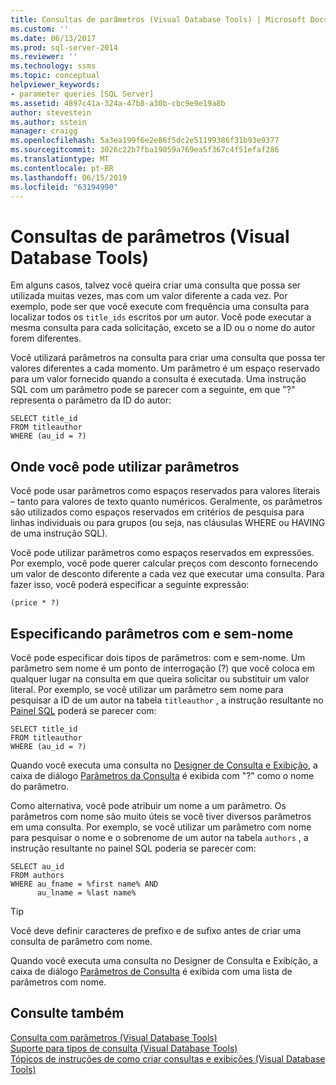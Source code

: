 ```yaml
---
title: Consultas de parâmetros (Visual Database Tools) | Microsoft Docs
ms.custom: ''
ms.date: 06/13/2017
ms.prod: sql-server-2014
ms.reviewer: ''
ms.technology: ssms
ms.topic: conceptual
helpviewer_keywords:
- parameter queries [SQL Server]
ms.assetid: 4897c41a-324a-47b8-a30b-cbc9e9e19a8b
author: stevestein
ms.author: sstein
manager: craigg
ms.openlocfilehash: 5a3ea199f6e2e86f5dc2e51199386f31b93e9377
ms.sourcegitcommit: 3026c22b7fba19059a769ea5f367c4f51efaf286
ms.translationtype: MT
ms.contentlocale: pt-BR
ms.lasthandoff: 06/15/2019
ms.locfileid: "63194990"
---
```

# <a name="parameter-queries-visual-database-tools"></a>Consultas de parâmetros (Visual Database Tools)
  Em alguns casos, talvez você queira criar uma consulta que possa ser utilizada muitas vezes, mas com um valor diferente a cada vez. Por exemplo, pode ser que você execute com frequência uma consulta para localizar todos os `title_ids` escritos por um autor. Você pode executar a mesma consulta para cada solicitação, exceto se a ID ou o nome do autor forem diferentes.  
  
 Você utilizará parâmetros na consulta para criar uma consulta que possa ter valores diferentes a cada momento. Um parâmetro é um espaço reservado para um valor fornecido quando a consulta é executada. Uma instrução SQL com um parâmetro pode se parecer com a seguinte, em que "?" representa o parâmetro da ID do autor:  
  
```  
SELECT title_id  
FROM titleauthor  
WHERE (au_id = ?)  
```  
  
## <a name="where-you-can-use-parameters"></a>Onde você pode utilizar parâmetros  
 Você pode usar parâmetros como espaços reservados para valores literais – tanto para valores de texto quanto numéricos. Geralmente, os parâmetros são utilizados como espaços reservados em critérios de pesquisa para linhas individuais ou para grupos (ou seja, nas cláusulas WHERE ou HAVING de uma instrução SQL).  
  
 Você pode utilizar parâmetros como espaços reservados em expressões. Por exemplo, você pode querer calcular preços com desconto fornecendo um valor de desconto diferente a cada vez que executar uma consulta. Para fazer isso, você poderá especificar a seguinte expressão:  
  
```  
(price * ?)  
```  
  
## <a name="specifying-unnamed-and-named-parameters"></a>Especificando parâmetros com e sem-nome  
 Você pode especificar dois tipos de parâmetros: com e sem-nome. Um parâmetro sem nome é um ponto de interrogação (?) que você coloca em qualquer lugar na consulta em que queira solicitar ou substituir um valor literal. Por exemplo, se você utilizar um parâmetro sem nome para pesquisar a ID de um autor na tabela `titleauthor` , a instrução resultante no [Painel SQL](visual-database-tools.md) poderá se parecer com:  
  
```  
SELECT title_id  
FROM titleauthor  
WHERE (au_id = ?)  
```  
  
 Quando você executa uma consulta no [Designer de Consulta e Exibição](query-and-view-designer-tools-visual-database-tools.md), a caixa de diálogo [Parâmetros da Consulta](query-parameters-dialog-box-visual-database-tools.md) é exibida com "?" como o nome do parâmetro.  
  
 Como alternativa, você pode atribuir um nome a um parâmetro. Os parâmetros com nome são muito úteis se você tiver diversos parâmetros em uma consulta. Por exemplo, se você utilizar um parâmetro com nome para pesquisar o nome e o sobrenome de um autor na tabela `authors` , a instrução resultante no painel SQL poderia se parecer com:  
  
```  
SELECT au_id  
FROM authors  
WHERE au_fname = %first name% AND  
      au_lname = %last name%  
```  
  
> [!TIP]  
>  Você deve definir caracteres de prefixo e de sufixo antes de criar uma consulta de parâmetro com nome.  
  
 Quando você executa uma consulta no Designer de Consulta e Exibição, a caixa de diálogo [Parâmetros de Consulta](query-parameters-dialog-box-visual-database-tools.md) é exibida com uma lista de parâmetros com nome.  
  
## <a name="see-also"></a>Consulte também  
 [Consulta com parâmetros &#40;Visual Database Tools&#41;](query-with-parameters-visual-database-tools.md)   
 [Suporte para tipos de consulta &#40;Visual Database Tools&#41;](supported-query-types-visual-database-tools.md)   
 [Tópicos de instruções de como criar consultas e exibições &#40;Visual Database Tools&#41;](design-queries-and-views-how-to-topics-visual-database-tools.md)  
  
  
